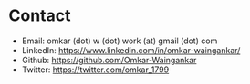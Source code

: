 # Contact

- Email: omkar (dot) w (dot) work (at) gmail (dot) com
- LinkedIn: https://www.linkedin.com/in/omkar-waingankar/
- Github: https://github.com/Omkar-Waingankar 
- Twitter: https://twitter.com/omkar_1799